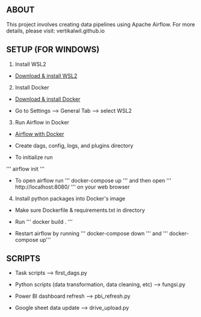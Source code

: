 ## ABOUT
This project involves creating data pipelines using Apache Airflow. For more details, please visit: vertikalwil.github.io

## SETUP (FOR WINDOWS)
1. Install WSL2 

* [Download & install WSL2](https://github.com)

2. Install Docker

* [Download & install Docker](https://docs.docker.com/desktop/install/windows-install/)

* Go to Settings --> General Tab --> select WSL2

3. Run Airflow in Docker

* [Airflow with Docker](https://airflow.apache.org/docs/apache-airflow/stable/howto/docker-compose/index.html)

* Create dags, config, logs, and plugins directory

* To initialize run

 ''' airflow init
 '''

* To open airflow run ''' docker-compose up ''' and then open ''' http://localhost:8080/ ''' on your web browser

4. Install python packages into Docker's image

* Make sure Dockerfile & requirements.txt in directory

* Run ''' docker build . '''

* Restart airflow by running ''' docker-compose down ''' and ''' docker-compose up'''

## SCRIPTS

* Task scripts --> first_dags.py

* Python scripts (data transformation, data cleaning, etc) --> fungsi.py

* Power BI dashboard refresh --> pbi_refresh.py

* Google sheet data update --> drive_upload.py
